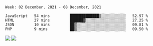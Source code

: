 <!--START_SECTION:waka-->
```text
Week: 02 December, 2021 - 08 December, 2021

JavaScript   54 mins         █████████████▒░░░░░░░░░░░   52.97 % 
HTML         27 mins         ██████▓░░░░░░░░░░░░░░░░░░   27.25 % 
JSON         10 mins         ██▒░░░░░░░░░░░░░░░░░░░░░░   09.81 % 
PHP          9 mins          ██▒░░░░░░░░░░░░░░░░░░░░░░   09.50 % 
```
<!--END_SECTION:waka-->
<a href="https://github.com/anuraghazra/github-readme-stats">
  <img align="left" src="https://github-readme-stats.vercel.app/api?username=Tanesan&count_private=true&show_icons=true" />
<img align="left" src="https://github-readme-stats.vercel.app/api/top-langs/?username=Tanesan" />
</a>
